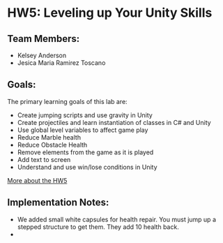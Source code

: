 # HW5: Leveling up Your Unity Skills

## Team Members:
* Kelsey Anderson
* Jesica Maria Ramirez Toscano

## Goals:

The primary learning goals of this lab are:
* Create jumping scripts and use gravity in Unity
* Create projectiles and learn instantiation of classes in C# and Unity
* Use global level variables to affect game play
* Reduce Marble health
* Reduce Obstacle Health
* Remove elements from the game as it is played
* Add text to screen
* Understand and use win/lose conditions in Unity

[More about the HW5](https://docs.google.com/document/u/1/d/e/2PACX-1vQTKAbtBLvtmtWqItUt3KYrw8a4aCy43U0P6jl6aQJofnuQfr-GJYuwHb-crgiq9NFeuDcdLTQW04Z4/pub)

## Implementation Notes:
* We added small white capsules for health repair. You must jump up a stepped structure to get them. They add 10 health back.
* 
